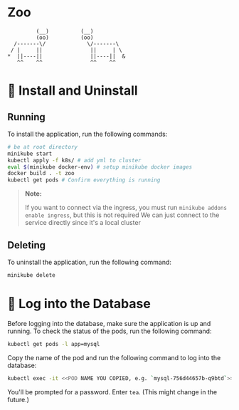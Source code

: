 # Zoo
```
         (__)          (__)
         (oo)          (oo)
  /-------\/             \/-------\
 / |     ||               ||     | \
*  ||----||               ||----||  &
   ^^    ^^               ^^    ^^
```


# 🚀 Install and Uninstall

## Running
To install the application, run the following commands:

```bash
# be at root directory
minikube start
kubectl apply -f k8s/ # add yml to cluster
eval $(minikube docker-env) # setup minikube docker images
docker build . -t zoo
kubectl get pods # Confirm everything is running
```

> **Note:** 
> 
> If you want to connect via the ingress, you must run `minikube addons enable ingress`, but this is not required
> We can just connect to the service directly since it's a local cluster



## Deleting
To uninstall the application, run the following command:

```bash
minikube delete
```

# 🔑 Log into the Database
Before logging into the database, make sure the application is up and running. To check the status of the pods, run the following command:
```bash
kubectl get pods -l app=mysql
```

Copy the name of the pod and run the following command to log into the database:
```bash
kubectl exec -it <<POD NAME YOU COPIED, e.g. `mysql-756d44657b-q9btd`>> -- mysql zoo --user root --password 
```

You'll be prompted for a password. Enter `tea`. (This might change in the future.)